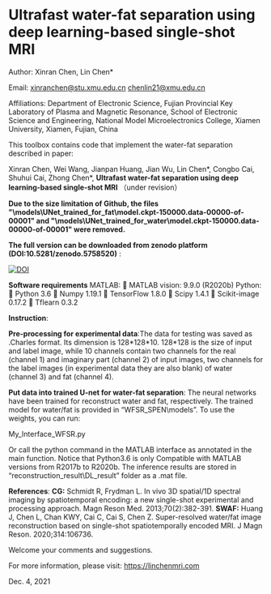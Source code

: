 # Ultrafast water-fat separation using deep learning-based single-shot MRI

Author: Xinran Chen, Lin Chen\*

Email:  xinranchen@stu.xmu.edu.cn   chenlin21@xmu.edu.cn

Affiliations:
Department of Electronic Science, Fujian Provincial Key Laboratory of Plasma and Magnetic Resonance, School of Electronic Science and Engineering, National Model Microelectronics College, Xiamen University, Xiamen, Fujian, China



This toolbox contains code that implement the water-fat separation described in paper:

Xinran Chen, Wei Wang, Jianpan Huang, Jian Wu, Lin Chen\*, Congbo Cai, Shuhui Cai, Zhong Chen\*, **Ultrafast water-fat separation using deep learning-based single-shot MRI**  （under revision）



**Due to the size limitation of Github, the  files "\models\UNet_trained_for_fat\model.ckpt-150000.data-00000-of-00001"  and "\models\UNet_trained_for_water\model.ckpt-150000.data-00000-of-00001"  were removed.** 

**The full version can be downloaded from zenodo platform (DOI:10.5281/zenodo.5758520)** :

<a href="https://doi.org/10.5281/zenodo.5758520"><img src="https://zenodo.org/badge/DOI/10.5281/zenodo.5758520.svg" alt="DOI"></a>



**Software requirements**
MATLAB:
	MATLAB vision: 9.9.0 (R2020b)
Python:
	Python 3.6
	Numpy 1.19.1
	TensorFlow 1.8.0
	Scipy 1.4.1
	Scikit-image 0.17.2
	Tflearn 0.3.2

**Instruction**:

**Pre-processing for experimental data**:The data for testing was saved as .Charles format. Its dimension is 128\*128\*10. 128\*128 is the size of input and label image, while 10 channels contain two channels for the real (channel 1) and imaginary part (channel 2) of input images, two channels for the label images (in experimental data they are also blank) of water (channel 3) and fat (channel 4). 

**Put data into trained U-net for water-fat separation**: The neural networks have been trained for reconstruct water and fat, respectively.  The trained model for water/fat is provided in “WFSR_SPEN\models”. To use the weights, you can run:

My_Interface_WFSR.py

Or call the python command in the MATLAB interface as annotated in the main function. Notice that Python3.6 is only Compatible with MATLAB versions from R2017b to R2020b.
The inference results are stored in “reconstruction_result\DL_result” folder as a .mat file.

**References**:
**CG:** Schmidt R, Frydman L. In vivo 3D spatial/1D spectral imaging by spatiotemporal encoding: a new single-shot experimental and processing approach. Magn Reson Med. 2013;70(2):382-391.
**SWAF:** Huang J, Chen L, Chan KWY, Cai C, Cai S, Chen Z. Super-resolved water/fat image reconstruction based on single-shot spatiotemporally encoded MRI. J Magn Reson. 2020;314:106736.




Welcome your comments and suggestions.

For more information, please visit: https://linchenmri.com



Dec. 4, 2021

